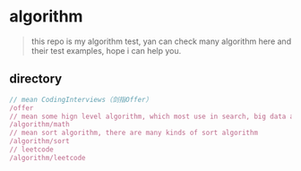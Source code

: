 # algorithm
> this repo is my algorithm test, yan can check many algorithm here and their test examples, hope i can help you.

## directory
```typescript
// mean CodingInterviews（剑指Offer）
/offer   
// mean some hign level algorithm, which most use in search, big data and other scenes. Example: Yates shuffle(洗牌算法)
/algorithm/math
// mean sort algorithm, there are many kinds of sort algorithm
/algorithm/sort
// leetcode
/algorithm/leetcode
```

